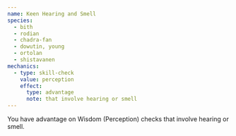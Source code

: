 ```yaml
---
name: Keen Hearing and Smell
species:
  - bith
  - rodian
  - chadra-fan
  - dowutin, young
  - ortolan
  - shistavanen
mechanics:
  - type: skill-check
    value: perception
    effect:
      type: advantage
      note: that involve hearing or smell
---
```

You have advantage on Wisdom (Perception) checks that involve hearing or smell.
